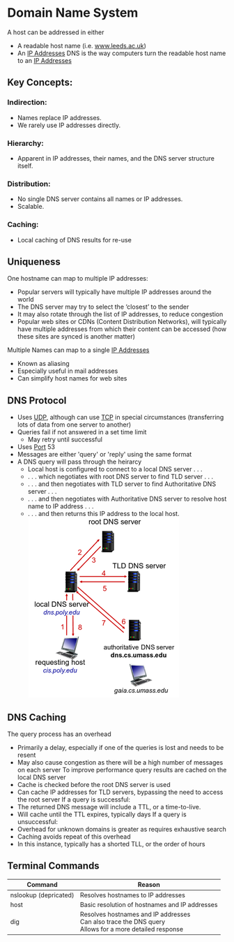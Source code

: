# Domain Name System
A host can be addressed in either
- A readable host name (i.e. www.leeds.ac.uk)
- An [IP Addresses](IP%20Addresses.md)
DNS is the way computers turn the readable host name to an [IP Addresses](IP%20Addresses.md)
## Key Concepts:
### Indirection:  
- Names replace IP addresses.  
- We rarely use IP addresses directly.  
### Hierarchy:  
- Apparent in IP addresses, their names, and the DNS server structure itself.  
### Distribution:  
- No single DNS server contains all names or IP addresses.  
- Scalable.  
### Caching:  
- Local caching of DNS results for re-use

## Uniqueness
One hostname can map to multiple IP addresses:  
- Popular servers will typically have multiple IP addresses around the world
- The DNS server may try to select the ‘closest’ to the sender
- It may also rotate through the list of IP addresses, to reduce congestion
- Popular web sites or CDNs (Content Distribution Networks), will typically have multiple addresses from which their content can be accessed (how these sites are synced is another matter)

Multiple Names can map to a single [IP Addresses](IP%20Addresses.md)
- Known as aliasing
- Especially useful in mail addresses
- Can simplify host names for web sites

## DNS Protocol
- Uses [UDP](UDP.md), although can use [TCP](TCP.md) in special circumstances (transferring lots of data from one server to another)
- Queries fail if not answered in a set time limit
	- May retry until successful
- Uses [Port](Ports.md) 53
- Messages are either 'query' or 'reply' using the same format
- A DNS query will pass through the heirarcy
	- Local host is configured to connect to a local DNS server . . .  
	- . . . which negotiates with root DNS server to find TLD server . . .  
	- . . . and then negotiates with TLD server to find Authoritative DNS server . . .  
	- . . . and then negotiates with Authoritative DNS server to resolve host name to IP address . . .  
	- . . . and then returns this IP address to the local host.  
	![](Pasted%20image%2020240509172239.png)
## DNS Caching
The query process has an overhead
- Primarily a delay, especially if one of the queries is lost and needs to be resent
- May also cause congestion as there will be a high number of messages on each server
To improve performance query results are cached on the local DNS server
- Cache is checked before the root DNS server is used
- Can cache IP addresses for TLD servers, bypassing the need to access the root server
If a query is successful:  
- The returned DNS message will include a TTL, or a time-to-live.  
- Will cache until the TTL expires, typically days
If a query is unsuccessful:
- Overhead for unknown domains is greater as requires exhaustive search
- Caching avoids repeat of this overhead
- In this instance, typically has a shorted TLL, or the order of hours
## Terminal Commands

| Command               | Reason                                                                                                     |
| --------------------- | ---------------------------------------------------------------------------------------------------------- |
| nslookup (depricated) | Resolves hostnames to IP addresses                                                                         |
| host                  | Basic resolution of hostnames and IP addresses                                                             |
| dig                   | Resolves hostnames and IP addresses<br>Can also trace the DNS query<br>Allows for a more detailed response |
